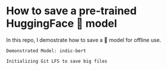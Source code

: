# How to save a pre-trained HuggingFace 🤗 model

In this repo, I demostrate how to save a 🤗 model for offline use.

`Demonstrated Model: indic-bert`

`Initializing Git LFS to save big files`
